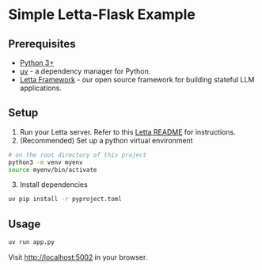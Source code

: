 # Simple Letta-Flask Example

## Prerequisites

- [Python 3+](https://www.python.org/downloads/)
- [uv](https://docs.astral.sh/uv/) - a dependency manager for Python.
- [Letta Framework](https://github.com/letta-ai/letta) - our open source framework for building stateful LLM applications.

## Setup

1. Run your Letta server. Refer to this [Letta README](https://github.com/letta-ai/letta#setup) for instructions.
2. (Recommended) Set up a python virtual environment

```bash
# on the root directory of this project
python3 -m venv myenv
source myenv/bin/activate
```

3. Install dependencies

```bash
uv pip install -r pyproject.toml
```

## Usage

```bash
uv run app.py
```

Visit [http://localhost:5002](http://localhost:5002) in your browser.
